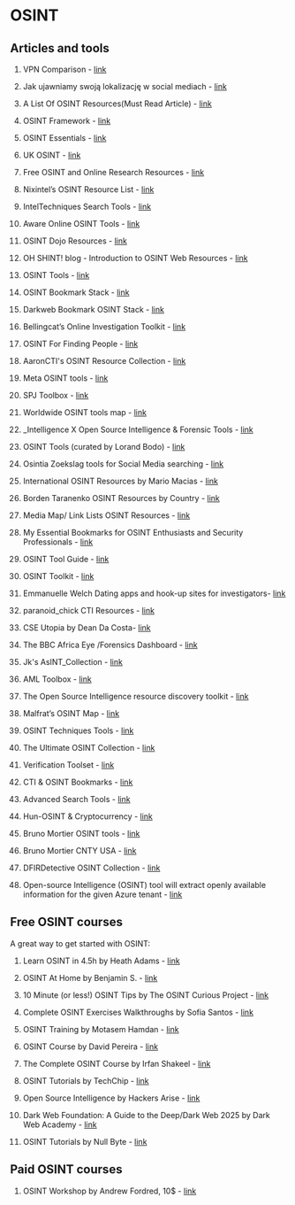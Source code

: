 # OSINT

## Articles and tools
1. VPN Comparison - [link](https://thatoneprivacysite.xyz/)

2. Jak ujawniamy swoją lokalizację w social mediach - [link](https://rynekinformacji.pl/jak-ujawniamy-swoja-lokalizacje-w-social-mediach/#google_vignette)

3. A List Of OSINT Resources(Must Read Article) - [link](https://medium.com/@loyalonlytoday/a-list-of-osint-resources-must-read-article-6f7ee11709da)

4. OSINT Framework - [link](https://osintframework.com/)

5. OSINT Essentials - [link](https://www.osintessentials.com/)

6. UK OSINT - [link](https://www.uk-osint.net/index.html)

7. Free OSINT and Online Research Resources - [link](https://www.toddington.com/resources/free-osint-resources-open-source-intelligence-search-tools-research-tools-online-investigation/)

8. Nixintel’s OSINT Resource List - [link](https://start.me/p/rx6Qj8/nixintel-s-osint-resource-list)

9. IntelTechniques Search Tools - [link](https://inteltechniques.com/tools/)

10. Aware Online OSINT Tools - [link](https://www.aware-online.com/en/osint-tools/)

11. OSINT Dojo Resources - [link](https://www.osintdojo.com/resources/)

12. OH SHINT! blog - Introduction to OSINT Web Resources - [link](https://ohshint.gitbook.io/oh-shint-its-a-blog/osint-web-resources/introduction-to-osint-web-resources)

13. OSINT Tools - [link](https://achirou.com/category/osint/)

14. OSINT Bookmark Stack - [link](https://www.osintcombine.com/free-osint-tools/osint-bookmark-stack)

15. Darkweb Bookmark OSINT Stack - [link](https://www.osintcombine.com/free-osint-tools/darkweb-bookmark-stack)

16. Bellingcat’s Online Investigation Toolkit - [link](https://docs.google.com/spreadsheets/d/18rtqh8EG2q1xBo2cLNyhIDuK9jrPGwYr9DI2UncoqJQ/edit?gid=930747607#gid=930747607)

17. OSINT For Finding People - [link](https://docs.google.com/spreadsheets/d/1JxBbMt4JvGr--G0Pkl3jP9VDTBunR2uD3_faZXDvhxc/edit?gid=603724104#gid=603724104)

18. AaronCTI's OSINT Resource Collection - [link](https://docs.google.com/spreadsheets/d/1klugQqw6POlBtuzon8S0b18-gpsDwX-5OYRrB7TyNEw/edit?gid=0#gid=0)

19. Meta OSINT tools - [link](https://metaosint.github.io/)

20. SPJ Toolbox - [link](https://www.journaliststoolbox.org/)

21. Worldwide OSINT tools map - [link](https://cybdetective.com/osintmap/)

22. _Intelligence X Open Source Intelligence & Forensic Tools - [link](https://intelx.io/tools)

23. OSINT Tools (curated by Lorand Bodo) - [link](https://start.me/p/7kxyy2/osint-tools-curated-by-lorand-bodo)

24. Osintia Zoekslag tools for Social Media searching - [link](https://start.me/p/4K0DXg/social-media)

25. International OSINT Resources by Mario Macias - [link](https://start.me/p/7kDabv/osint-international)

26. Borden Taranenko OSINT Resources by Country - [link](https://start.me/p/kvAQBk/osint-resources-by-country)

27. Media Map/ Link Lists OSINT Resources - [link](https://start.me/p/7kqdKA/01mediamap)

28. My Essential Bookmarks for OSINT Enthusiasts and Security Professionals - [link](https://medium.com/@thecoinsofcharon/my-essential-bookmarks-for-osint-enthusiasts-and-security-professionals-9fb8bdf196dc)

29. OSINT Tool Guide - [link](https://osintgeek.de/tools)

30. OSINT Toolkit - [link](https://one-plus.github.io/)

31. Emmanuelle Welch Dating apps and hook-up sites for investigators- [link](https://start.me/p/VRxaj5/dating-apps-and-hook-up-sites-for-investigators)

32. paranoid_chick CTI Resources - [link](https://start.me/p/rxRbpo/cti)

33. CSE Utopia by Dean Da Costa- [link](https://start.me/p/EL84Km/cse-utopia)

34. The BBC Africa Eye /Forensics Dashboard - [link](https://start.me/p/m6OJgv/the-bbc-africa-eye-forensics-dashboard)

35. Jk's AsINT_Collection - [link](https://start.me/p/b5Aow7/asint_collection)

36. AML Toolbox - [link](https://start.me/p/rxeRqr/aml-toolbox)

37. The Open Source Intelligence resource discovery toolkit - [link](https://rr.reuser.biz/#company%20informationInternational)

38. Malfrat’s OSINT Map - [link](https://map.malfrats.industries/)

39. OSINT Techniques Tools - [link](https://www.osinttechniques.com/osint-tools.html)

40. The Ultimate OSINT Collection - [link](https://start.me/p/DPYPMz/the-ultimate-osint-collection)

41. Verification Toolset - [link](https://start.me/p/ZGAzN7/verification-toolset)

42. CTI & OSINT Bookmarks - [link](https://start.me/p/1kxyw9/v3nari-bookmarks)

43. Advanced Search Tools - [link](https://start.me/p/nRADzL/advanced-search-tools)

44. Hun-OSINT & Cryptocurrency - [link](https://start.me/p/kxGLzd/hun-osint)

45. Bruno Mortier OSINT tools - [link](https://start.me/p/ZME8nR/osint)

46. Bruno Mortier CNTY USA - [link](https://start.me/p/kxMBv9/cnty-usa)

47. DFIRDetective OSINT Collection - [link](https://start.me/p/1kBrw9/sans-osint-2022)

48. Open-source Intelligence (OSINT) tool will extract openly available information for the given Azure tenant - [link](https://aadinternals.com/osint/)


## Free OSINT courses

A great way to get started with OSINT:

1. Learn OSINT in 4.5h by Heath Adams - [link](https://www.youtube.com/watch?v=qwA6MmbeGNo)

2. OSINT At Home by Benjamin S. - [link](https://www.youtube.com/playlist?list=PLrFPX1Vfqk3ehZKSFeb9pVIHqxqrNW8Sy)

3. 10 Minute (or less!) OSINT Tips by The OSINT Curious Project - [link](https://www.youtube.com/playlist?list=PL423I_gHbWUUOs09899rex4t2l5py9YIk)

4. Complete OSINT Exercises Walkthroughs by Sofia Santos - [link](https://www.youtube.com/playlist?list=PLwFbKk71Xo1y6OnyZRt65A2CVKC_Eoiqh)

5. OSINT Training by Motasem Hamdan - [link](https://www.youtube.com/playlist?list=PLqM63j87R5p6dZeq1l_EIPP6NkJi51wET)

6. OSINT Course by David Pereira - [link](https://www.youtube.com/playlist?list=PL1Kv5m-HTbQzxQd--mDXRjsR1ddqRk0aE)

7. The Complete OSINT Course by Irfan Shakeel - [link](https://www.youtube.com/watch?v=opLD4zFB5z0)

8. OSINT Tutorials by TechChip - [link](https://www.youtube.com/playlist?list=PL0fjgIGwLMWQDNiizQiN3GDh7Uxcttntf)

9. Open Source Intelligence by Hackers Arise - [link](https://www.hackers-arise.com/osint)

10. Dark Web Foundation: A Guide to the Deep/Dark Web 2025 by Dark Web Academy - [link](https://www.udemy.com/course/deep-web/)

11. OSINT Tutorials by Null Byte - [link](https://www.youtube.com/@nullbytewht)


## Paid OSINT courses

1. OSINT Workshop by Andrew Fordred, 10$ - [link](https://courses.thecyberinst.org/courses/osintworkshop)